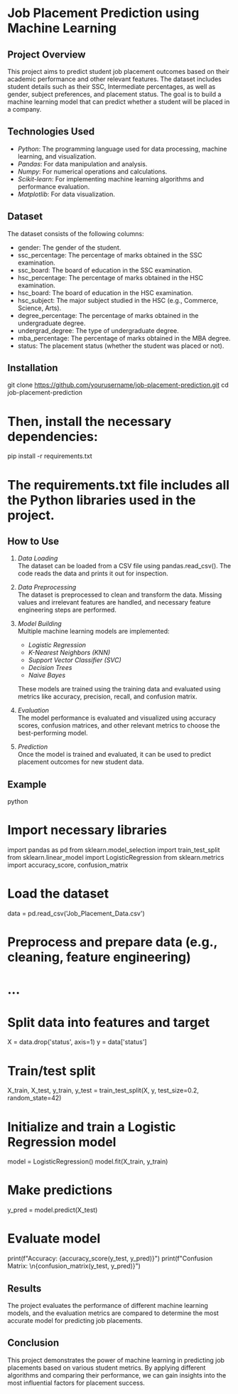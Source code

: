 # Job Placement Prediction using Machine Learning

## Project Overview

This project aims to predict student job placement outcomes based on their academic performance and other relevant features. The dataset includes student details such as their SSC, Intermediate percentages, as well as gender, subject preferences, and placement status. The goal is to build a machine learning model that can predict whether a student will be placed in a company.

## Technologies Used

- *Python*: The programming language used for data processing, machine learning, and visualization.
- *Pandas*: For data manipulation and analysis.
- *Numpy*: For numerical operations and calculations.
- *Scikit-learn*: For implementing machine learning algorithms and performance evaluation.
- *Matplotlib*: For data visualization.

## Dataset

The dataset consists of the following columns:

- gender: The gender of the student.
- ssc_percentage: The percentage of marks obtained in the SSC examination.
- ssc_board: The board of education in the SSC examination.
- hsc_percentage: The percentage of marks obtained in the HSC examination.
- hsc_board: The board of education in the HSC examination.
- hsc_subject: The major subject studied in the HSC (e.g., Commerce, Science, Arts).
- degree_percentage: The percentage of marks obtained in the undergraduate degree.
- undergrad_degree: The type of undergraduate degree.
- mba_percentage: The percentage of marks obtained in the MBA degree.
- status: The placement status (whether the student was placed or not).

## Installation
git clone https://github.com/yourusername/job-placement-prediction.git
cd job-placement-prediction


# Then, install the necessary dependencies:
pip install -r requirements.txt

# The requirements.txt file includes all the Python libraries used in the project.

## How to Use

1. *Data Loading*  
   The dataset can be loaded from a CSV file using pandas.read_csv(). The code reads the data and prints it out for inspection.

2. *Data Preprocessing*  
   The dataset is preprocessed to clean and transform the data. Missing values and irrelevant features are handled, and necessary feature engineering steps are performed.

3. *Model Building*  
   Multiple machine learning models are implemented:
   - *Logistic Regression*
   - *K-Nearest Neighbors (KNN)*
   - *Support Vector Classifier (SVC)*
   - *Decision Trees*
   - *Naive Bayes*

   These models are trained using the training data and evaluated using metrics like accuracy, precision, recall, and confusion matrix.

4. *Evaluation*  
   The model performance is evaluated and visualized using accuracy scores, confusion matrices, and other relevant metrics to choose the best-performing model.

5. *Prediction*  
   Once the model is trained and evaluated, it can be used to predict placement outcomes for new student data.

## Example

python
# Import necessary libraries
import pandas as pd
from sklearn.model_selection import train_test_split
from sklearn.linear_model import LogisticRegression
from sklearn.metrics import accuracy_score, confusion_matrix

# Load the dataset
data = pd.read_csv('Job_Placement_Data.csv')

# Preprocess and prepare data (e.g., cleaning, feature engineering)
# ...

# Split data into features and target
X = data.drop('status', axis=1)
y = data['status']

# Train/test split
X_train, X_test, y_train, y_test = train_test_split(X, y, test_size=0.2, random_state=42)

# Initialize and train a Logistic Regression model
model = LogisticRegression()
model.fit(X_train, y_train)

# Make predictions
y_pred = model.predict(X_test)

# Evaluate model
print(f"Accuracy: {accuracy_score(y_test, y_pred)}")
print(f"Confusion Matrix: \n{confusion_matrix(y_test, y_pred)}")


## Results
The project evaluates the performance of different machine learning models, and the evaluation metrics are compared to determine the most accurate model for predicting job placements.

## Conclusion
This project demonstrates the power of machine learning in predicting job placements based on various student metrics. By applying different algorithms and comparing their performance, we can gain insights into the most influential factors for placement success.
